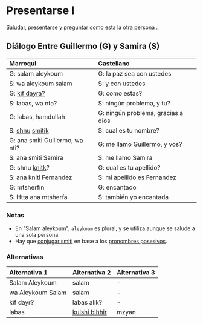 # Presentarse I

[Saludar](../nucleo/saludos), [presentarse](../conjugaciones/llamarse) y preguntar [como esta](../nucleo/bien) la otra persona .

## Diálogo Entre Guillermo (G) y Samira (S)
| Marroqui                                                                | Castellano                         |
|:------------------------------------------------------------------------|:-----------------------------------|
| G: salam aleykoum                                                       | G: la paz sea con ustedes          |
| S: wa aleykoum salam                                                    | S: y con ustedes                   |
| G: [kif dayra?](../nucleo/como-estas.md)                                | G: como estas?                     |
| S: labas, wa nta?                                                       | S: ningún problema, y tu?          |
| G: labas, hamdullah                                                     | G: ningún problema, gracias a dios |
| S: [shnu](../nucleo/cual-que.md) [smitik](../conjugaciones/llamarse.md) | S: cual es tu nombre?              |
| G: ana smiti Guillermo, wa nti?                                         | G: me llamo Guillermo, y vos?      |
| S: ana smiti Samira                                                     | S: me llamo Samira                 |
| G: shnu [knitk](../conjugaciones/llamarse.md)?                          | G: cual es tu apellido?            |
| S: ana kniti Fernandez                                                  | S: mi apellido es Fernandez        |
| G: mtsherfin                                                            | G: encantado                       |
| S: Htta ana mtsherfa                                                    | S: también yo encantada            |

### Notas
- En "Salam aleykoum", `aleykoum` es plural, y se utiliza aunque se salude a una sola persona.
- Hay que [conjugar smiti](../conjugaciones/llamarse.md) en base a los [pronombres posesivos](../nucleo/pronombres#pronombres%20posesivos).


### Alternativas

| Alternativa 1     | Alternativa 2                      | Alternativa 3 |
|:------------------|:-----------------------------------|:--------------|
| Salam Aleykoum    | salam                              | -             |
| wa Aleykoum Salam | salam                              | -             |
| kif dayr?         | labas alik?                        | -             |
| labas             | [kulshi bihhir](../nucleo/bien.md) | mzyan         |